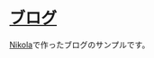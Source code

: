 [ブログ](https://miyakogi.github.io/blog_nikola/)
===============================================

[Nikola](https://getnikola.com/)で作ったブログのサンプルです。
